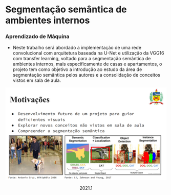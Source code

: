 # Segmentação semântica de ambientes internos

### Aprendizado de Máquina

- Neste trabalho será abordado a implementação
de uma rede convolucional com arquitetura baseada na U-Net
e utilização da VGG16 com transfer learning, voltado para a
segmentação semântica de ambientes internos, mais
especificamente de casas e apartamentos, o projeto tem como
objetivo a introdução ao estudo da área de segmentação
semântica pelos autores e a consolidação de conceitos vistos
em sala de aula.

![Git flow](https://github.com/Vinicius-ufsc/aprendizado_de_maquina/blob/main/Imagens/fig1.png?raw=true)

<div align="center">2021.1</div> 
